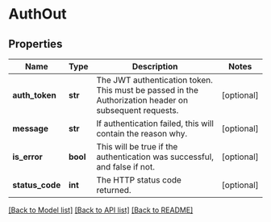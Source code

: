 # AuthOut

## Properties
Name | Type | Description | Notes
------------ | ------------- | ------------- | -------------
**auth_token** | **str** | The JWT authentication token. This must be passed in the Authorization header on subsequent requests. | [optional] 
**message** | **str** | If authentication failed, this will contain the reason why. | [optional] 
**is_error** | **bool** | This will be true if the authentication was successful, and false if not. | [optional] 
**status_code** | **int** | The HTTP status code returned. | [optional] 

[[Back to Model list]](../README.md#documentation-for-models) [[Back to API list]](../README.md#documentation-for-api-endpoints) [[Back to README]](../README.md)


